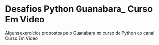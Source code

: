 # Desafios Python Guanabara_ Curso Em Video
 Alguns exercícios propostos pelo Guanabara no curso de Python do canal Curso Em Video
